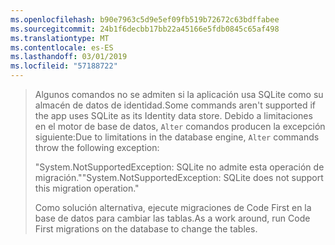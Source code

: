 ```yaml
---
ms.openlocfilehash: b90e7963c5d9e5ef09fb519b72672c63bdffabee
ms.sourcegitcommit: 24b1f6decbb17bb22a45166e5fdb0845c65af498
ms.translationtype: MT
ms.contentlocale: es-ES
ms.lasthandoff: 03/01/2019
ms.locfileid: "57188722"
---
```

> <span data-ttu-id="dd4f8-101">Algunos comandos no se admiten si la aplicación usa SQLite como su almacén de datos de identidad.</span><span class="sxs-lookup"><span data-stu-id="dd4f8-101">Some commands aren't supported if the app uses SQLite as its Identity data store.</span></span> <span data-ttu-id="dd4f8-102">Debido a limitaciones en el motor de base de datos, `Alter` comandos producen la excepción siguiente:</span><span class="sxs-lookup"><span data-stu-id="dd4f8-102">Due to limitations in the database engine, `Alter` commands throw the following exception:</span></span>
>
> <span data-ttu-id="dd4f8-103">"System.NotSupportedException: SQLite no admite esta operación de migración."</span><span class="sxs-lookup"><span data-stu-id="dd4f8-103">"System.NotSupportedException: SQLite does not support this migration operation."</span></span> 
>
> <span data-ttu-id="dd4f8-104">Como solución alternativa, ejecute migraciones de Code First en la base de datos para cambiar las tablas.</span><span class="sxs-lookup"><span data-stu-id="dd4f8-104">As a work around, run Code First migrations on the database to change the tables.</span></span>
